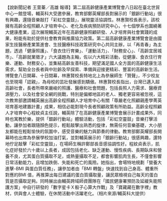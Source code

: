 【說新聞記者 王萓蓁／高雄 報導】第二屆高齡健康產業博覽會八日起在臺北世貿中心一館登場，輔英科大受邀參展，教育部鄭英耀部長對展示的「銀齡行動站」很有興趣，還隨音樂敲打「彩虹空靈鼓」，展現靈活協調性。林惠賢校長表示，該校擁有高齡全程照顧人才培育中心、老化及疾病預防研究中心，十七個學系也圍繞著大健康產業，這次展現輔英近年在高齡健康照顧研發、人才培育與社會實踐的成果，盼能有助於提供社會教育與推廣協力政策。第二屆高齡健康產業博覽會是由國家生技醫療產業策進會、生技醫療科技政策研究中心共同主辦，以「再青春」為主題，透過「健康照護」、「食衣住行育樂」、「運動活力」、「財務安心」、「高齡宜居城市」、「高齡就業徵才」六大議題為主軸，佐以六大精彩活動，從健康、食衣住行育樂、運動、財務安心，並集結高齡友善科技，期望滿足國人全方面的高齡健康生活需求，幫助全台長者與中壯齡及早探索、準備與迎接更精彩、豐富的高齡新生活。博覽會八日開幕、十日閉幕，林惠賢校長特地北上為參展師生「贊聲」，不少校友也至現場「認親」，為母校的茁壯發展感到驕傲。林惠賢校長指出，台灣已邁入超高齡社會，長者所帶來嚴峻的照護、醫療和社會問題，包括長照人力需求、醫療資源壓力，以及社會安全網的挑戰，特別是偏鄉地區的老人、獨老更容易被忽視，這次教育部邀請輔英展出高齡全程照顧人才培育中心有關「尊嚴老化照顧親產學菁英培育基地建置計畫」成果，相信必能對現今長者照顧政策有所助益。高齡全程照顧人才培育中心程紋貞主任說，輔英除了在高齡健康產業博覽會展示計畫成果外，同時也寓教於樂，提供「銀齡行動站」體驗活動，包括「彩虹空靈鼓」音樂打擊活動，讓參加者跟隨顏色提示，輕鬆敲擊出熟悉的旋律，無需任何音樂基礎，大小朋友都能在輕鬆愉快的氛圍中，感受音樂的魅力與節奏的律動。教育部鄭英耀部長開幕時也出席為參展學校加油打氣，並對輔英展示的「銀齡行動站」很感興趣，還特地佇足敲擊「彩虹空靈鼓」，在場師生稱許鄭部長音感協調性好。程紋貞表示，肌化症好發於六十歲以上長者，成因包括老化、缺乏運動、慢性疾病、長期臥床和營養不良，尤其蛋白質攝取不足，或熱量攝取不足，都會影響肌肉生長，不僅會影響日常活動能力，且增加跌倒、失能和死亡的風險。她指出，會場特地規劃「營養大進擊-BMI 與蛋白質任務」，讓參加者由「BMI 轉盤」快速找到自己身高、體重所對應的BMI 值，再推算出每日建議的蛋白質攝取量，讓民眾檢視自己每天的蛋白質是否攝取足夠。同時展出由輔英跨域師資團隊在「國民健康署預防及延緩失能照護方案」中自行研發的「數字星卡Ｘ骰子心算大作戰」及「寶藏藏在數字裡」教材，供與會人士體驗，在休閒活動中活躍老化。（相片來源/輔英科大提供）